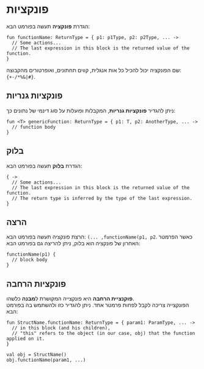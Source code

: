 # פונקציות
הגדרת **פונקציה** תעשה בפורמט הבא:
```
fun functionName: ReturnType = { p1: p1Type, p2: p2Type, ... ->
  // Some actions...
  // The last expression in this block is the returned value of the function.
}
```
שם הפונקציה יכול להכיל כל אות אנגלית, קווים תחתונים, ואופרטורים מהקבוצה: `{+-/*%&|#}`.

## פונקציות גנריות
ניתן להגדיר **פונקציות גנריות**, המקבלות ופועלות על סוג דינמי של נתונים כך:
```
fun <T> genericFunction: ReturnType = { p1: T, p2: AnotherType, ... ->
  // function body
}
```

## בלוק
הגדרת **בלוק** תעשה בפורמט הבא:
```
{ ->
  // Some actions...
  // The last expression in this block is the returned value of the function.
  // The return type is inferred by the type of the last expression.
}
```

## הרצה
הרצת פונקציה תעשה בפורמט הבא: `(... ,functionName(p1, p2`.
כאשר הפרמטר האחרון של פונקציה הוא בלוק, ניתן להריצה גם בפורמט הבא:
```
functionName(p1) {
  // block body
}
```

## פונקציות הרחבה
**פוקנציית הרחבה** היא פונקצייה המקושרת ל**מבנה** כלשהו.  
הפונקצייה צריכה לקבל לפחות פרמטר אחד.
ניתן להגדיר כזו ולהשתמש בה בפורמט הבא:
```
fun StructName.functionName: ReturnType = { param1: ParamType, ... -> 
  // in this block (and his children),
  // "this" refers to the object (in our case, obj) that the function applied on it.
}

val obj = StructName()
obj.functionName(param1, ...)
```
